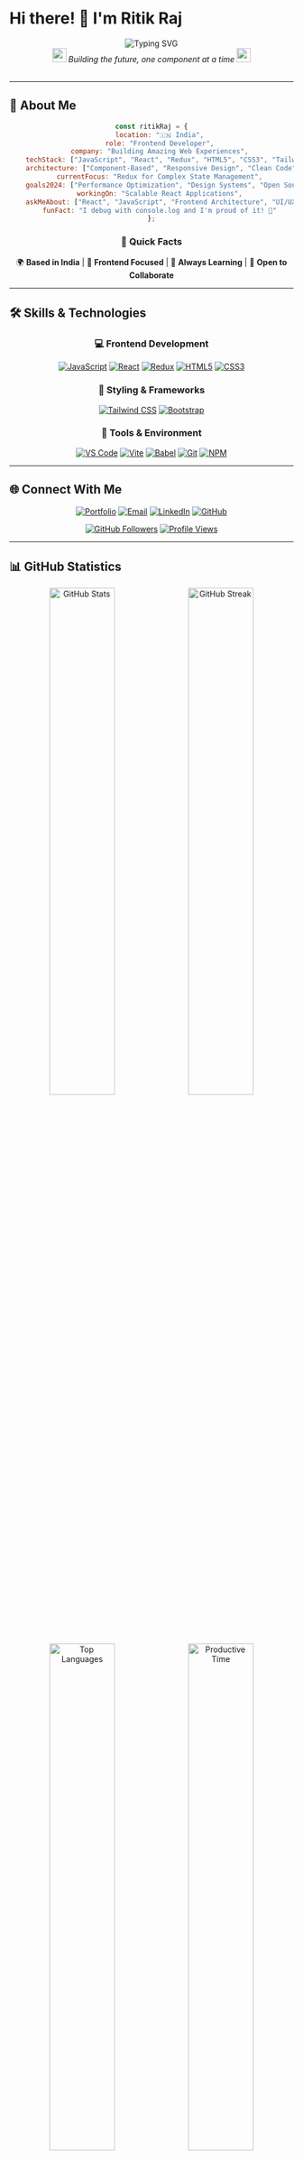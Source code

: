 # Hi there! 👋 I'm Ritik Raj

<div align="center">
  <img src="https://readme-typing-svg.herokuapp.com?font=Fira+Code&size=32&duration=3000&pause=1000&color=0891B2&center=true&vCenter=true&width=600&lines=Frontend+Developer;React+Enthusiast;UI%2FUX+Focused;Building+Amazing+Experiences;Always+Learning+%26+Growing" alt="Typing SVG" />
</div>

<div align="center">
  <img src="https://user-images.githubusercontent.com/18350557/176309783-0785949b-9127-417c-8b55-ab5a4333674e.gif" width="25" />
  <em>Building the future, one component at a time</em>
  <img src="https://user-images.githubusercontent.com/18350557/176309783-0785949b-9127-417c-8b55-ab5a4333674e.gif" width="25" />
</div>

<br>

---

## 🚀 About Me

<div align="center">

```javascript
const ritikRaj = {
    location: "🇮🇳 India",
    role: "Frontend Developer",
    company: "Building Amazing Web Experiences",
    techStack: ["JavaScript", "React", "Redux", "HTML5", "CSS3", "Tailwind"],
    architecture: ["Component-Based", "Responsive Design", "Clean Code"],
    currentFocus: "Redux for Complex State Management",
    goals2024: ["Performance Optimization", "Design Systems", "Open Source"],
    workingOn: "Scalable React Applications",
    askMeAbout: ["React", "JavaScript", "Frontend Architecture", "UI/UX"],
    funFact: "I debug with console.log and I'm proud of it! 🐛"
};
```

</div>

<div align="center">

### 🌟 Quick Facts

🌍 **Based in India** | 🎯 **Frontend Focused** | 🧠 **Always Learning** | 🤝 **Open to Collaborate**

</div>

---

## 🛠️ Skills & Technologies

<div align="center">

### 💻 Frontend Development
[![JavaScript](https://img.shields.io/badge/JavaScript-F7DF1E?style=for-the-badge&logo=javascript&logoColor=black)](https://developer.mozilla.org/en-US/docs/Web/JavaScript)
[![React](https://img.shields.io/badge/React-20232A?style=for-the-badge&logo=react&logoColor=61DAFB)](https://reactjs.org/)
[![Redux](https://img.shields.io/badge/Redux-593D88?style=for-the-badge&logo=redux&logoColor=white)](https://redux.js.org/)
[![HTML5](https://img.shields.io/badge/HTML5-E34F26?style=for-the-badge&logo=html5&logoColor=white)](https://developer.mozilla.org/en-US/docs/Web/HTML)
[![CSS3](https://img.shields.io/badge/CSS3-1572B6?style=for-the-badge&logo=css3&logoColor=white)](https://developer.mozilla.org/en-US/docs/Web/CSS)

### 🎨 Styling & Frameworks
[![Tailwind CSS](https://img.shields.io/badge/Tailwind_CSS-38B2AC?style=for-the-badge&logo=tailwind-css&logoColor=white)](https://tailwindcss.com/)
[![Bootstrap](https://img.shields.io/badge/Bootstrap-563D7C?style=for-the-badge&logo=bootstrap&logoColor=white)](https://getbootstrap.com/)

### 🔧 Tools & Environment
[![VS Code](https://img.shields.io/badge/VS_Code-0078D4?style=for-the-badge&logo=visual%20studio%20code&logoColor=white)](https://code.visualstudio.com/)
[![Vite](https://img.shields.io/badge/Vite-B73BFE?style=for-the-badge&logo=vite&logoColor=FFD62E)](https://vitejs.dev/)
[![Babel](https://img.shields.io/badge/Babel-F9DC3E?style=for-the-badge&logo=babel&logoColor=white)](https://babeljs.io/)
[![Git](https://img.shields.io/badge/GIT-E44C30?style=for-the-badge&logo=git&logoColor=white)](https://git-scm.com/)
[![NPM](https://img.shields.io/badge/npm-CB3837?style=for-the-badge&logo=npm&logoColor=white)](https://www.npmjs.com/)

</div>

---

## 🌐 Connect With Me

<div align="center">

[![Portfolio](https://img.shields.io/badge/🌐_Portfolio-Visit_Now-0891B2?style=for-the-badge&logoColor=white)](http://ritik-raj-portfolio.netlify.app/)
[![Email](https://img.shields.io/badge/📧_Email-ritikraj5776@gmail.com-EA4335?style=for-the-badge&logo=gmail&logoColor=white)](mailto:ritikraj5776@gmail.com)
[![LinkedIn](https://img.shields.io/badge/LinkedIn-Connect-0A66C2?style=for-the-badge&logo=linkedin&logoColor=white)](https://www.linkedin.com/in/ritik5776)
[![GitHub](https://img.shields.io/badge/GitHub-Follow-181717?style=for-the-badge&logo=github&logoColor=white)](https://www.github.com/Ritikraj3)

[![GitHub Followers](https://img.shields.io/github/followers/Ritikraj3?style=for-the-badge&logo=github&color=0891b2&labelColor=1c1917)](https://www.github.com/Ritikraj3)
[![Profile Views](https://komarev.com/ghpvc/?username=Ritikraj3&color=0891b2&style=for-the-badge&label=Profile+Views)](https://github.com/Ritikraj3)

</div>

---

## 📊 GitHub Statistics

<div align="center">
  <img width="48%" src="https://github-readme-stats.vercel.app/api?username=Ritikraj3&show_icons=true&theme=tokyonight&hide_border=true&count_private=true&title_color=0891b2&icon_color=0891b2&text_color=ffffff&bg_color=0d1117" alt="GitHub Stats" />
  <img width="48%" src="https://github-readme-streak-stats.herokuapp.com/?user=Ritikraj3&theme=tokyonight&hide_border=true&background=0d1117&stroke=0891b2&ring=0891b2&fire=0891b2&currStreakLabel=0891b2" alt="GitHub Streak" />
</div>

<div align="center">
  <img width="48%" src="https://github-readme-stats.vercel.app/api/top-langs/?username=Ritikraj3&layout=compact&theme=tokyonight&hide_border=true&title_color=0891b2&text_color=ffffff&bg_color=0d1117" alt="Top Languages" />
  <img width="48%" src="https://github-profile-summary-cards.vercel.app/api/cards/productive-time?username=Ritikraj3&theme=tokyonight&utcOffset=5.5" alt="Productive Time" />
</div>

---

## 🏆 Featured Repositories

<div align="center">
  <a href="https://github.com/Ritikraj3/learning-React">
    <img width="45%" src="https://github-readme-stats.vercel.app/api/pin/?username=Ritikraj3&repo=learning-React&theme=tokyonight&hide_border=true&title_color=0891b2&text_color=ffffff&bg_color=0d1117" alt="Learning React" />
  </a>
  <a href="https://github.com/Ritikraj3/Learning-JavaScript">
    <img width="45%" src="https://github-readme-stats.vercel.app/api/pin/?username=Ritikraj3&repo=Learning-JavaScript&theme=tokyonight&hide_border=true&title_color=0891b2&text_color=ffffff&bg_color=0d1117" alt="Learning JavaScript" />
  </a>
</div>

---

## 🎯 Current Focus & Goals

<div align="center">

### 🔥 What I'm Currently Working On

```yaml
Learning:
  - "Advanced Redux Patterns & Redux Toolkit"
  - "React Performance Optimization Techniques"
  - "Modern CSS Architecture & Design Systems"

Building:
  - "Scalable React Applications with Clean Architecture"
  - "Reusable Component Libraries"
  - "Performance-Optimized Web Applications"

Goals_2024:
  - "Master State Management (Redux, Zustand, Context API)"
  - "Contribute to Open Source React Projects"
  - "Build and Deploy 5+ Production Ready Apps"
  - "Learn Next.js and Server-Side Rendering"
  - "Write Technical Blog Posts"
```

</div>

---

## 💬 Let's Collaborate

<div align="center">

### 🤝 I'm Open To

**🚀 React-based Applications** • **🎨 UI Component Libraries** • **⚡ Web Performance Optimization** • **🔧 Code Reviews** • **📚 Knowledge Sharing**

---

### 💡 Ask Me About

**⚛️ React & JSX** • **🔄 State Management** • **🎯 Component Architecture** • **📱 Responsive Design** • **🚀 Frontend Best Practices**

</div>

---

## 🐍 Snake Eating My Contributions

<div align="center">
  <picture>
    <source media="(prefers-color-scheme: dark)" srcset="https://raw.githubusercontent.com/Ritikraj3/Ritikraj3/output/github-contribution-grid-snake-dark.svg">
    <source media="(prefers-color-scheme: light)" srcset="https://raw.githubusercontent.com/Ritikraj3/Ritikraj3/output/github-contribution-grid-snake.svg">
    <img alt="github contribution grid snake animation" src="https://raw.githubusercontent.com/Ritikraj3/Ritikraj3/output/github-contribution-grid-snake.svg">
  </picture>
</div>

---

<div align="center">
  
### 🌟 "Code is like humor. When you have to explain it, it's bad." - Cory House

[![Buy Me A Coffee](https://img.shields.io/badge/Buy_Me_A_Coffee-Support_My_Work-FFDD00?style=for-the-badge&logo=buy-me-a-coffee&logoColor=black)](https://www.buymeacoffee.com/ritikraj)

**Thanks for visiting! Happy coding! 🚀**

</div>
